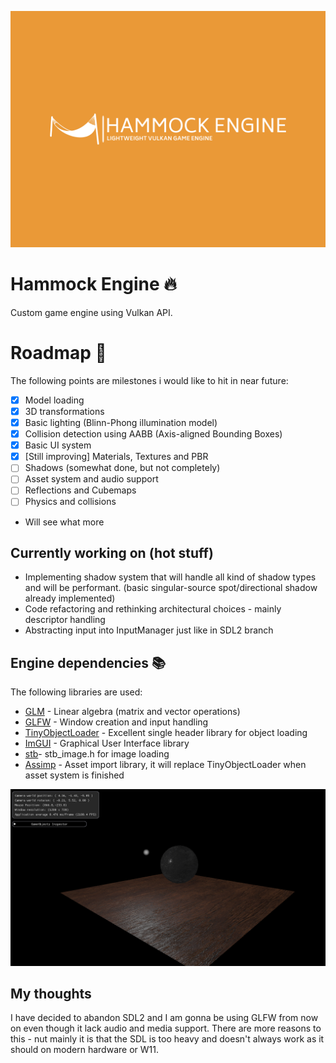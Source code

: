 ![Hammock Engine Logo](https://raw.githubusercontent.com/elliahu/HammockEngine/master/Img/hammock-engine-logo.png)

# Hammock Engine 🔥
Custom game engine using Vulkan API.

# Roadmap 🚗
The following points are milestones i would like to hit in near future:
- [x] Model loading
- [x] 3D transformations
- [x] Basic lighting (Blinn-Phong illumination model)
- [x] Collision detection using AABB (Axis-aligned Bounding Boxes)
- [x] Basic UI system
- [x] [Still improving] Materials, Textures and PBR
- [ ] Shadows (somewhat done, but not completely)
- [ ] Asset system and audio support
- [ ] Reflections and Cubemaps
- [ ] Physics and collisions
- Will see what more

## Currently working on (hot stuff)
- Implementing shadow system that will handle all kind of shadow types and will be performant. (basic singular-source spot/directional shadow already implemented)
- Code refactoring and rethinking architectural choices - mainly descriptor handling 
- Abstracting input into InputManager just like in SDL2 branch

## Engine dependencies 📚
The following libraries are used:
- [GLM](https://github.com/g-truc/glm) - Linear algebra (matrix and vector operations) 
- [GLFW](https://www.glfw.org/) - Window creation and input handling
- [TinyObjectLoader](https://github.com/tinyobjloader/tinyobjloader) - Excellent single header library for object loading
- [ImGUI](https://github.com/ocornut/imgui) - Graphical User Interface library
- [stb](https://github.com/nothings/stb)- stb_image.h for image loading
- [Assimp](https://github.com/assimp/assimp) - Asset import library, it will replace TinyObjectLoader when asset system is finished

![Textures](https://raw.githubusercontent.com/elliahu/HammockEngine/master/Img/pbr.png)

## My thoughts
I have decided to abandon SDL2 and I am gonna be using GLFW from now on even though it lack audio and media support. There are more reasons to this - nut mainly it is that the SDL is too heavy and doesn't always work as it should on modern hardware or W11.

